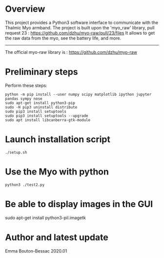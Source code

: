 # Overview
This project provides a Python3 software interface to communicate with the Thalmic Myo armband.
The project is built upon the 'myo_raw' library, pull request 23 : https://github.com/dzhu/myo-raw/pull/23/files
It allows to get the raw data from the myo, see the battery life, and more.


---------
The official myo-raw library is : https://github.com/dzhu/myo-raw

# Preliminary steps
Perform these steps:
```
python -m pip install --user numpy scipy matplotlib ipython jupyter pandas sympy nose
sudo apt-get install python3-pip
sudo -H pip3 uninstall distribute
sudo pip3 install setuptools
sudo pip3 install setuptools --upgrade
sudo apt install libcanberra-gtk-module 
```

# Launch installation script
```
./setup.sh
```

# Use the Myo with python
```
python3 ./test2.py
```

# Be able to display images in the GUI
sudo apt-get install python3-pil.imagetk

# Author and latest update
Emma Bouton-Bessac 2020.01
